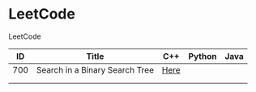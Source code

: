 # LeetCode
LeetCode

| ID   | Title                          | C++  | Python | Java |
| ---- | ------------------------------ | ---- | ------ | ---- |
| 700  | Search in a Binary Search Tree |[Here](./C++/700_Search_in_a_Binary_Search_Tree.cpp)      |        |      |
|      |                                |      |        |      |
|      |                                |      |        |      |
